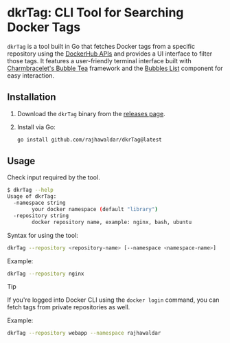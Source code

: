 # dkrTag: CLI Tool for Searching Docker Tags

`dkrTag` is a tool built in Go that fetches Docker tags from a specific repository using the [DockerHub APIs](https://docs.docker.com/reference/api/hub/latest/) and provides a UI interface to filter those tags. It features a user-friendly terminal interface built with [Charmbracelet's Bubble Tea](https://github.com/charmbracelet/bubbletea) framework and the [Bubbles List](https://github.com/charmbracelet/bubbles) component for easy interaction.

## Installation

1. Download the `dkrTag` binary from the [releases page](https://github.com/rajhawaldar/dkrTag/releases).
2. Install via Go:

    ```bash
    go install github.com/rajhawaldar/dkrTag@latest
    ```

## Usage

Check input required by the tool.

```bash
$ dkrTag --help
Usage of dkrTag:
  -namespace string
        your docker namespace (default "library")
  -repository string
        docker repository name, example: nginx, bash, ubuntu
```

Syntax for using the tool:
```bash
dkrTag --repository <repository-name> [--namespace <namespace-name>]
```

Example:
```bash
dkrTag --repository nginx 
```

> [!TIP]
> If you're logged into Docker CLI using the ```docker login``` command, you can fetch tags from private repositories as well.

Example: 
```bash
dkrTag --repository webapp --namespace rajhawaldar
```
